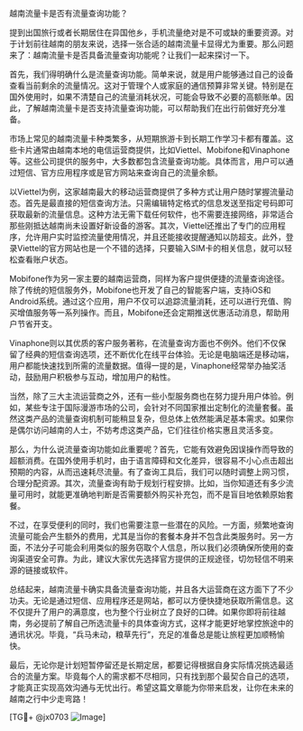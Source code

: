 越南流量卡是否有流量查询功能？

提到出国旅行或者长期居住在异国他乡，手机流量绝对是不可或缺的重要资源。对于计划前往越南的朋友来说，选择一张合适的越南流量卡显得尤为重要。那么问题来了：越南流量卡是否具备流量查询功能呢？让我们一起来探讨一下。

首先，我们得明确什么是流量查询功能。简单来说，就是用户能够通过自己的设备查看当前剩余的流量情况。这对于管理个人或家庭的通信预算非常关键。特别是在国外使用时，如果不清楚自己的流量消耗状况，可能会导致不必要的高额账单。因此，了解越南流量卡是否支持流量查询功能，可以帮助我们在出行前做好充分准备。

市场上常见的越南流量卡种类繁多，从短期旅游卡到长期工作学习卡都有覆盖。这些卡片通常由越南本地的电信运营商提供，比如Viettel、Mobifone和Vinaphone等。这些公司提供的服务中，大多数都包含流量查询功能。具体而言，用户可以通过短信、官方应用程序或是官方网站来查询自己的流量余额。

以Viettel为例，这家越南最大的移动运营商提供了多种方式让用户随时掌握流量动态。首先是最直接的短信查询方法。只需编辑特定格式的信息发送至指定号码即可获取最新的流量信息。这种方法无需下载任何软件，也不需要连接网络，非常适合那些刚抵达越南尚未设置好新设备的游客。其次，Viettel还推出了专门的应用程序，允许用户实时监控流量使用情况，并且还能接收提醒通知以防超支。此外，登录Viettel的官方网站也是一个不错的选择，只要输入SIM卡的相关信息，就可以轻松查看账户状态。

Mobifone作为另一家主要的越南运营商，同样为客户提供便捷的流量查询途径。除了传统的短信服务外，Mobifone也开发了自己的智能客户端，支持iOS和Android系统。通过这个应用，用户不仅可以追踪流量消耗，还可以进行充值、购买增值服务等一系列操作。而且，Mobifone还会定期推送优惠活动消息，帮助用户节省开支。

Vinaphone则以其优质的客户服务著称，在流量查询方面也不例外。他们不仅保留了经典的短信查询选项，还不断优化在线平台体验。无论是电脑端还是移动端，用户都能快速找到所需的流量数据。值得一提的是，Vinaphone经常举办抽奖活动，鼓励用户积极参与互动，增加用户的粘性。

当然，除了三大主流运营商之外，还有一些小型服务商也在努力提升用户体验。例如，某些专注于国际漫游市场的公司，会针对不同国家推出定制化的流量套餐。虽然这类产品的流量查询机制可能稍显复杂，但总体上依然能满足基本需求。如果你是偶尔访问越南的人士，不妨考虑这类产品，它们往往价格实惠且灵活多变。

那么，为什么说流量查询功能如此重要呢？首先，它能有效避免因误操作而导致的超额消费。在国外使用手机时，由于语言障碍和文化差异，很容易不小心点击超出预期的内容，从而迅速耗尽流量。有了查询工具后，我们可以随时调整上网习惯，合理分配资源。其次，流量查询有助于规划行程安排。比如，当你知道还有多少流量可用时，就能更准确地判断是否需要额外购买补充包，而不是盲目地依赖原始套餐。

不过，在享受便利的同时，我们也需要注意一些潜在的风险。一方面，频繁地查询流量可能会产生额外的费用，尤其是当你的套餐本身并不包含此类服务时。另一方面，不法分子可能会利用类似的服务窃取个人信息，所以我们必须确保所使用的查询渠道安全可靠。为此，建议大家优先选择官方提供的正规途径，切勿轻信不明来源的链接或软件。

总结起来，越南流量卡确实具备流量查询功能，并且各大运营商在这方面下了不少功夫。无论是通过短信、应用程序还是网站，都可以方便快捷地获取所需信息。这不仅提升了用户的满意度，也为整个行业树立了良好的口碑。如果你即将前往越南，务必提前了解自己所选流量卡的具体查询方式，这样才能更好地掌控旅途中的通讯状况。毕竟，“兵马未动，粮草先行”，充足的准备总是能让旅程更加顺畅愉快。

最后，无论你是计划短暂停留还是长期定居，都要记得根据自身实际情况挑选最适合的流量方案。毕竟每个人的需求都不尽相同，只有找到那个最契合自己的选项，才能真正实现高效沟通与无忧出行。希望这篇文章能为你带来启发，让你在未来的越南之行中少走弯路！

[TG💪+ @jx0703 ![Image](https://github.com/user-attachments/assets/dbca1d08-cadb-493c-b0ec-ad6f7a83f270)]